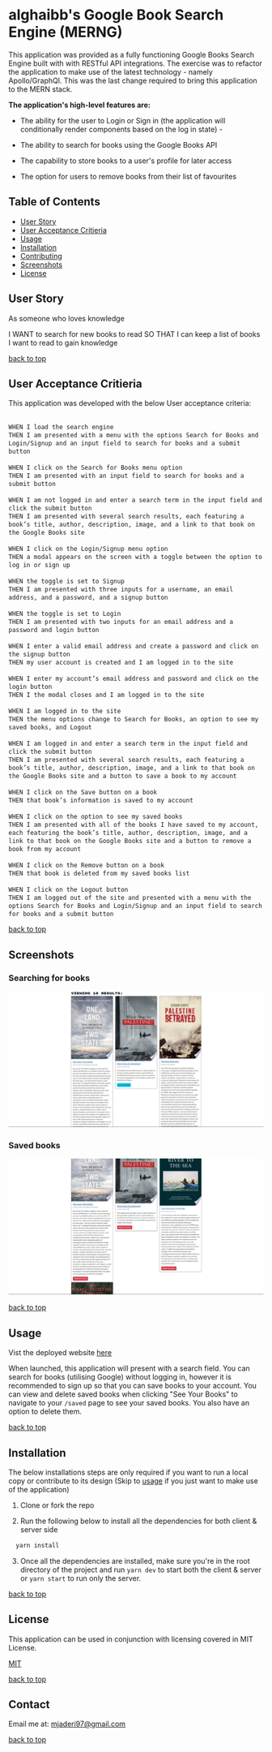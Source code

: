 # alghaibb's Google Book Search Engine (MERNG)

This application was provided as a fully functioning Google Books Search Engine built with with RESTful API integrations. The exercise was to refactor the application to make use of the latest technology - namely Apollo/GraphQl. This was the last change required to bring this application to the MERN stack.

**The application's high-level features are:**

- The ability for the user to Login or Sign in (the application will conditionally render components based on the log in state) -

- The ability to search for books using the Google Books API

- The capability to store books to a user's profile for later access
- The option for users to remove books from their list of favourites

## Table of Contents

- [User Story](#user-story)
- [User Acceptance Critieria](#user-acceptance-critieria)
- [Usage](#usage)
- [Installation](#installation)
- [Contributing](#contributing)
- [Screenshots](#screenshots)
- [License](#license)

## User Story

As someone who loves knowledge

I WANT to search for new books to read
SO THAT I can keep a list of books I want to read to gain knowledge

[back to top](#table-of-contents)

## User Acceptance Critieria

This application was developed with the below User acceptance criteria:

```GIVEN a book search engine

WHEN I load the search engine
THEN I am presented with a menu with the options Search for Books and Login/Signup and an input field to search for books and a submit button

WHEN I click on the Search for Books menu option
THEN I am presented with an input field to search for books and a submit button

WHEN I am not logged in and enter a search term in the input field and click the submit button
THEN I am presented with several search results, each featuring a book’s title, author, description, image, and a link to that book on the Google Books site

WHEN I click on the Login/Signup menu option
THEN a modal appears on the screen with a toggle between the option to log in or sign up

WHEN the toggle is set to Signup
THEN I am presented with three inputs for a username, an email address, and a password, and a signup button

WHEN the toggle is set to Login
THEN I am presented with two inputs for an email address and a password and login button

WHEN I enter a valid email address and create a password and click on the signup button
THEN my user account is created and I am logged in to the site

WHEN I enter my account’s email address and password and click on the login button
THEN I the modal closes and I am logged in to the site

WHEN I am logged in to the site
THEN the menu options change to Search for Books, an option to see my saved books, and Logout

WHEN I am logged in and enter a search term in the input field and click the submit button
THEN I am presented with several search results, each featuring a book’s title, author, description, image, and a link to that book on the Google Books site and a button to save a book to my account

WHEN I click on the Save button on a book
THEN that book’s information is saved to my account

WHEN I click on the option to see my saved books
THEN I am presented with all of the books I have saved to my account, each featuring the book’s title, author, description, image, and a link to that book on the Google Books site and a button to remove a book from my account

WHEN I click on the Remove button on a book
THEN that book is deleted from my saved books list

WHEN I click on the Logout button
THEN I am logged out of the site and presented with a menu with the options Search for Books and Login/Signup and an input field to search for books and a submit button
```

[back to top](#table-of-contents)

## Screenshots

### Searching for books  
![searched books](./client/src/assets/searchedbooks-screenshot.jpg)

### Saved books
![saved books](./client/src/assets/savedbooks-screenshot.jpg)

[back to top](#table-of-contents)

## Usage

Vist the deployed website [here]()

When launched, this application will present with a search field. You can search for books (utilising Google) without logging in, however it is recommended to sign up so that you can save books to your account. You can view and delete saved books when clicking "See Your Books" to navigate to your `/saved` page to see your saved books. You also have an option to delete them.

[back to top](#table-of-contents)

## Installation

The below installations steps are only required if you want to run a local copy or contribute to its design (Skip to [usage](#usage) if you just want to make use of the application)

1. Clone or fork the repo

2. Run the following below to install all the dependencies for both client & server side

```bash
  yarn install
```

3. Once all the dependencies are installed, make sure you're in the root directory of the project and run `yarn dev` to start both the client & server or `yarn start` to run only the server.

[back to top](#table-of-contents)

## License

This application can be used in conjunction with licensing covered in MIT License.

[MIT](https://choosealicense.com/licenses/mit/)

[back to top](#table-of-contents)

## Contact

Email me at: mjaderi97@gmail.com

[back to top](#table-of-contents)